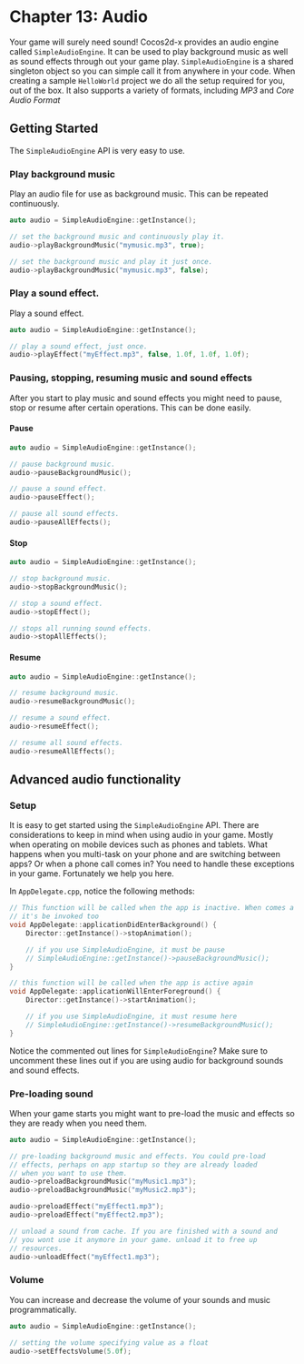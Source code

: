 # Chapter 13: Audio

Your game will surely need sound! Cocos2d-x provides an audio engine called
`SimpleAudioEngine`. It can be used to play background
music as well as sound effects through out your game play. `SimpleAudioEngine`
is a shared singleton object so you can simple call it from anywhere in your code.
When creating a sample `HelloWorld` project we do all the setup required for you,
out of the box. It also supports a variety of formats, including *MP3*
and *Core Audio Format*

## Getting Started
The `SimpleAudioEngine` API is very easy to use.

### Play background music
Play an audio file for use as background music. This can be repeated
continuously.
```cpp
auto audio = SimpleAudioEngine::getInstance();

// set the background music and continuously play it.
audio->playBackgroundMusic("mymusic.mp3", true);

// set the background music and play it just once.
audio->playBackgroundMusic("mymusic.mp3", false);
```

### Play a sound effect.
Play a sound effect.
```cpp
auto audio = SimpleAudioEngine::getInstance();

// play a sound effect, just once.
audio->playEffect("myEffect.mp3", false, 1.0f, 1.0f, 1.0f);
```

### Pausing, stopping, resuming music and sound effects
After you start to play music and sound effects you might need to pause,
stop or resume after certain operations. This can be done easily.

#### Pause
```cpp
auto audio = SimpleAudioEngine::getInstance();

// pause background music.
audio->pauseBackgroundMusic();

// pause a sound effect.
audio->pauseEffect();

// pause all sound effects.
audio->pauseAllEffects();
```
#### Stop
```cpp
auto audio = SimpleAudioEngine::getInstance();

// stop background music.
audio->stopBackgroundMusic();

// stop a sound effect.
audio->stopEffect();

// stops all running sound effects.
audio->stopAllEffects();
```
#### Resume
```cpp
auto audio = SimpleAudioEngine::getInstance();

// resume background music.
audio->resumeBackgroundMusic();

// resume a sound effect.
audio->resumeEffect();

// resume all sound effects.
audio->resumeAllEffects();
```

## Advanced audio functionality

### Setup
It is easy to get started using the `SimpleAudioEngine` API. There are
considerations to keep in mind when using audio in your game. Mostly
when operating on mobile devices such as phones and tablets. What happens when
you multi-task on your phone and are switching between apps? Or when a phone
call comes in? You need to handle these exceptions in your game. Fortunately we
help you here.

In `AppDelegate.cpp`, notice the following methods:
```cpp
// This function will be called when the app is inactive. When comes a phone call,
// it's be invoked too
void AppDelegate::applicationDidEnterBackground() {
    Director::getInstance()->stopAnimation();

    // if you use SimpleAudioEngine, it must be pause
    // SimpleAudioEngine::getInstance()->pauseBackgroundMusic();
}

// this function will be called when the app is active again
void AppDelegate::applicationWillEnterForeground() {
    Director::getInstance()->startAnimation();

    // if you use SimpleAudioEngine, it must resume here
    // SimpleAudioEngine::getInstance()->resumeBackgroundMusic();
}
```

Notice the commented out lines for `SimpleAudioEngine`? Make sure to uncomment these
lines out if you are using audio for background sounds and sound effects.

### Pre-loading sound
When your game starts you might want to pre-load the music and effects so they
are ready when you need them.
```cpp
auto audio = SimpleAudioEngine::getInstance();

// pre-loading background music and effects. You could pre-load
// effects, perhaps on app startup so they are already loaded
// when you want to use them.
audio->preloadBackgroundMusic("myMusic1.mp3");
audio->preloadBackgroundMusic("myMusic2.mp3");

audio->preloadEffect("myEffect1.mp3");
audio->preloadEffect("myEffect2.mp3");

// unload a sound from cache. If you are finished with a sound and
// you wont use it anymore in your game. unload it to free up
// resources.
audio->unloadEffect("myEffect1.mp3");
```

### Volume
You can increase and decrease the volume of your sounds and music programmatically.
```cpp
auto audio = SimpleAudioEngine::getInstance();

// setting the volume specifying value as a float
audio->setEffectsVolume(5.0f);
```
